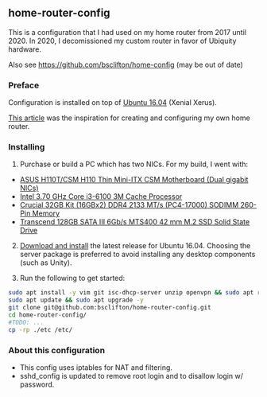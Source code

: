 ## home-router-config

This is a configuration that I had used on my home router from 2017 until 2020. In 2020, I decomissioned my custom router in favor of Ubiquity hardware.

Also see https://github.com/bsclifton/home-config (may be out of date)

### Preface

Configuration is installed on top of [Ubuntu 16.04](http://releases.ubuntu.com/16.04/) (Xenial Xerus).

[This article](http://arstechnica.com/gadgets/2016/04/the-ars-guide-to-building-a-linux-router-from-scratch/) was the inspiration for creating and configuring my own home router.

### Installing

1. Purchase or build a PC which has two NICs. For my build, I went with:

 - <a target="_blank" href="https://www.amazon.com/gp/product/B01EZGYSGG/ref=as_li_tl?ie=UTF8&camp=1789&creative=9325&creativeASIN=B01EZGYSGG&linkCode=as2&tag=bria07-20&linkId=fed057ee21cea6ef87f1daf5870a1f26">ASUS H110T/CSM H110 Thin Mini-ITX CSM Motherboard (Dual gigabit NICs)</a>
 - <a target="_blank" href="https://www.amazon.com/gp/product/B015VPX2EO/ref=as_li_tl?ie=UTF8&camp=1789&creative=9325&creativeASIN=B015VPX2EO&linkCode=as2&tag=bria07-20&linkId=aa659fb1d3f528e99c3253a081f7783c">Intel 3.70 GHz Core i3-6100 3M Cache Processor</a>
 - <a target="_blank" href="https://www.amazon.com/gp/product/B015YPB8ME/ref=as_li_tl?ie=UTF8&camp=1789&creative=9325&creativeASIN=B015YPB8ME&linkCode=as2&tag=bria07-20&linkId=601afba52ae94577aa9291aa866d06f7">Crucial 32GB Kit (16GBx2) DDR4 2133 MT/s (PC4-17000) SODIMM 260-Pin Memory</a>
 - <a target="_blank" href="https://www.amazon.com/gp/product/B00KLTPUU0/ref=as_li_tl?ie=UTF8&camp=1789&creative=9325&creativeASIN=B00KLTPUU0&linkCode=as2&tag=bria07-20&linkId=cdcacb9780667a869d0ea28ed1c17a92">Transcend 128GB SATA III 6Gb/s MTS400 42 mm M.2 SSD Solid State Drive</a>

2. [Download and install](http://releases.ubuntu.com/16.04/) the latest release for Ubuntu 16.04.
Choosing the server package is preferred to avoid installing any desktop components (such as Unity).

3. Run the following to get started:

```sh
sudo apt install -y vim git isc-dhcp-server unzip openvpn && sudo apt remove -y vim-tiny nano
sudo apt update && sudo apt upgrade -y
git clone git@github.com:bsclifton/home-router-config.git
cd home-router-config/
#TODO: ...
cp -rp ./etc /etc/
```

### About this configuration

- This config uses iptables for NAT and filtering.
- sshd_config is updated to remove root login and to disallow login w/ password.

